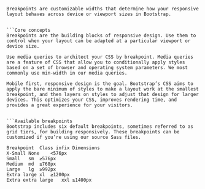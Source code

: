 ```Breakpoints
Breakpoints are customizable widths that determine how your responsive layout behaves across device or viewport sizes in Bootstrap.


```Core concepts
Breakpoints are the building blocks of responsive design. Use them to control when your layout can be adapted at a particular viewport or device size.

Use media queries to architect your CSS by breakpoint. Media queries are a feature of CSS that allow you to conditionally apply styles based on a set of browser and operating system parameters. We most commonly use min-width in our media queries.

Mobile first, responsive design is the goal. Bootstrap’s CSS aims to apply the bare minimum of styles to make a layout work at the smallest breakpoint, and then layers on styles to adjust that design for larger devices. This optimizes your CSS, improves rendering time, and provides a great experience for your visitors.


```Available breakpoints
Bootstrap includes six default breakpoints, sometimes referred to as grid tiers, for building responsively. These breakpoints can be customized if you’re using our source Sass files.

Breakpoint	Class infix	Dimensions
X-Small	None	<576px
Small	sm	≥576px
Medium	md	≥768px
Large	lg	≥992px
Extra large	xl	≥1200px
Extra extra large	xxl	≥1400px